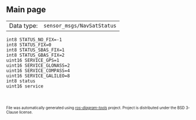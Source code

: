 <!--
File was automatically generated using 'ros-diagram-tools' project.
Project is distributed under the BSD 3-Clause license.
-->

## Main page

|     |     |
| --- | --- |
| Data type: | `sensor_msgs/NavSatStatus` |

```
int8 STATUS_NO_FIX=-1
int8 STATUS_FIX=0
int8 STATUS_SBAS_FIX=1
int8 STATUS_GBAS_FIX=2
uint16 SERVICE_GPS=1
uint16 SERVICE_GLONASS=2
uint16 SERVICE_COMPASS=4
uint16 SERVICE_GALILEO=8
int8 status
uint16 service


```


</br>
<font size="1">
File was automatically generated using <a href="https://github.com/anetczuk/ros-diagram-tools"><i>ros-diagram-tools</i></a> project.
Project is distributed under the BSD 3-Clause license.
</font>
